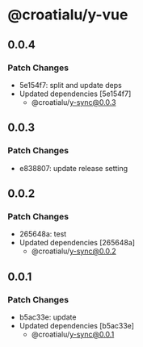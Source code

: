 # @croatialu/y-vue

## 0.0.4

### Patch Changes

- 5e154f7: split and update deps
- Updated dependencies [5e154f7]
  - @croatialu/y-sync@0.0.3

## 0.0.3

### Patch Changes

- e838807: update release setting

## 0.0.2

### Patch Changes

- 265648a: test
- Updated dependencies [265648a]
  - @croatialu/y-sync@0.0.2

## 0.0.1

### Patch Changes

- b5ac33e: update
- Updated dependencies [b5ac33e]
  - @croatialu/y-sync@0.0.1
